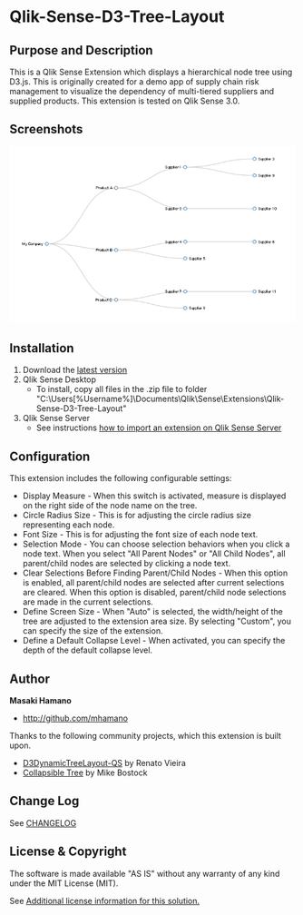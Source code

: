 # Qlik-Sense-D3-Tree-Layout

## Purpose and Description
This is a Qlik Sense Extension which displays a hierarchical node tree using D3.js. This is originally created for a demo app of supply chain risk management to visualize the dependency of multi-tiered suppliers and supplied products. This extension is tested on Qlik Sense 3.0.

## Screenshots

![Alt text](./src/lib/images/sample.png)

## Installation

1. Download the [latest version](./build/release/)
2. Qlik Sense Desktop
	* To install, copy all files in the .zip file to folder "C:\Users\[%Username%]\Documents\Qlik\Sense\Extensions\Qlik-Sense-D3-Tree-Layout"
3. Qlik Sense Server
	* See instructions [how to import an extension on Qlik Sense Server](http://help.qlik.com/sense/en-us/developer/#../Subsystems/Workbench/Content/BuildingExtensions/HowTos/deploy-extensions.htm)

## Configuration
This extension includes the following configurable settings:

 * Display Measure - When this switch is activated, measure is displayed on the right side of the node name on the tree.
 * Circle Radius Size - This is for adjusting the circle radius size representing each node.
 * Font Size - This is for adjusting the font size of each node text.
 * Selection Mode - You can choose selection behaviors when you click a node text. When you select "All Parent Nodes" or "All Child Nodes", all parent/child nodes are selected by clicking a node text.  
 * Clear Selections Before Finding Parent/Child Nodes - When this option is enabled, all parent/child nodes are selected after current selections are cleared. When this option is disabled, parent/child node selections are made in the current selections.
 * Define Screen Size - When "Auto" is selected, the width/height of the tree are adjusted to the extension area size. By selecting "Custom", you can specify the size of the extension.
 * Define a Default Collapse Level - When activated, you can specify the depth of the default collapse level.

## Author

**Masaki Hamano**
* http://github.com/mhamano

Thanks to the following community projects, which this extension is built upon.

* [D3DynamicTreeLayout-QS](http://branch.qlik.com/#!/project/56728f52d1e497241ae698bd) by Renato Vieira
* [Collapsible Tree](http://bl.ocks.org/mbostock/4339083) by Mike Bostock

## Change Log

See [CHANGELOG](CHANGELOG.yml)

## License & Copyright
The software is made available "AS IS" without any warranty of any kind under the MIT License (MIT).

See [Additional license information for this solution.](LICENSE.md)
